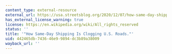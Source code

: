 ```yaml
---
content_type: external-resource
external_url: https://usa.streetsblog.org/2020/12/07/how-same-day-shipping-is-clogging-u-s-roads/
has_external_license_warning: true
license: https://en.wikipedia.org/wiki/All_rights_reserved
status: ''
title: '"How Same-Day Shipping Is Clogging U.S. Roads."'
uid: 442465db-7436-46e9-9894-dc3b89a38009
wayback_url: ''
---
```

